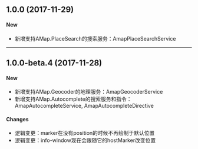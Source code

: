 ## 1.0.0 (2017-11-29)

#### New
+ 新增支持AMap.PlaceSearch的搜索服务：AmapPlaceSearchService

----

## 1.0.0-beta.4 (2017-11-28)

#### New
+ 新增支持AMap.Geocoder的地理服务：AmapGeocoderService
+ 新增支持AMap.Autocomplete的搜索服务和指令：AmapAutocompleteService, AmapAutocompleteDirective

#### Changes
+ 逻辑变更：marker在没有position的时候不再绘制于默认位置
+ 逻辑变更：info-window现在会跟随它的hostMarker改变位置